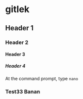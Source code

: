 # gitlek

## Header 1

### Header 2

#### Header 3

##### Header 4

At the command prompt, type `nano`

### Test33 Banan
